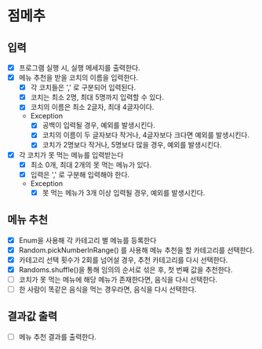 # 점메추

## 입력
- [x] 프로그램 실행 시, 실행 메세지를 출력한다.
- [x] 메뉴 추천을 받을 코치의 이름을 입력한다.
  - [x] 각 코치들은 ',' 로 구분되어 입력된다.
  - [x] 코치는 최소 2명, 최대 5명까지 입력할 수 있다.
  - [x] 코치의 이름은 최소 2글자, 최대 4글자이다.
  - Exception
    - [x] 공백이 입력될 경우, 예외를 발생시킨다.
    - [x] 코치의 이름이 두 글자보다 작거나, 4글자보다 크다면 예외를 발생시킨다.
    - [x] 코치가 2명보다 작거나, 5명보다 많을 경우, 예외를 발생시킨다.

- [x] 각 코치가 못 먹는 메뉴를 입력받는다
  - [x] 최소 0개, 최대 2개의 못 먹는 메뉴가 있다.
  - [x] 입력은 ',' 로 구분해 입력해야 한다.
  - Exception
    - [x] 못 먹는 메뉴가 3개 이상 입력될 경우, 예외를 발생시킨다.

## 메뉴 추천
- [x] Enum을 사용해 각 카테고리 별 메뉴를 등록한다
- [x] Random.pickNumberInRange() 를 사용해 메뉴 추천을 할 카테고리를 선택한다.
- [x] 카테고리 선택 횟수가 2회를 넘어설 경우, 추천 카테고리를 다시 선택한다.
- [x] Randoms.shuffle()을 통해 임의의 순서로 섞은 후, 첫 번째 값을 추천한다.
- [ ] 코치가 못 먹는 메뉴에 해당 메뉴가 존재한다면, 음식을 다시 선택한다.
- [ ] 한 사람이 똑같은 음식을 먹는 경우라면, 음식을 다시 선택한다.

## 결과값 출력 
- [ ] 메뉴 추천 결과를 출력한다.
